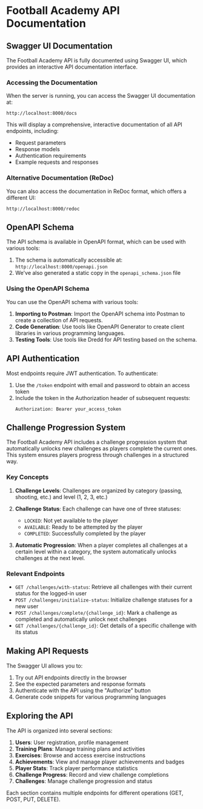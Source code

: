 # Football Academy API Documentation

## Swagger UI Documentation

The Football Academy API is fully documented using Swagger UI, which provides an interactive API documentation interface.

### Accessing the Documentation

When the server is running, you can access the Swagger UI documentation at:

```
http://localhost:8000/docs
```

This will display a comprehensive, interactive documentation of all API endpoints, including:

- Request parameters
- Response models
- Authentication requirements
- Example requests and responses

### Alternative Documentation (ReDoc)

You can also access the documentation in ReDoc format, which offers a different UI:

```
http://localhost:8000/redoc
```

## OpenAPI Schema

The API schema is available in OpenAPI format, which can be used with various tools:

1. The schema is automatically accessible at: `http://localhost:8000/openapi.json`
2. We've also generated a static copy in the `openapi_schema.json` file

### Using the OpenAPI Schema

You can use the OpenAPI schema with various tools:

1. **Importing to Postman**: Import the OpenAPI schema into Postman to create a collection of API requests.
2. **Code Generation**: Use tools like OpenAPI Generator to create client libraries in various programming languages.
3. **Testing Tools**: Use tools like Dredd for API testing based on the schema.

## API Authentication

Most endpoints require JWT authentication. To authenticate:

1. Use the `/token` endpoint with email and password to obtain an access token
2. Include the token in the Authorization header of subsequent requests:
   ```
   Authorization: Bearer your_access_token
   ```

## Challenge Progression System 

The Football Academy API includes a challenge progression system that automatically unlocks new challenges as players complete the current ones. This system ensures players progress through challenges in a structured way.

### Key Concepts

1. **Challenge Levels**: Challenges are organized by category (passing, shooting, etc.) and level (1, 2, 3, etc.)
2. **Challenge Status**: Each challenge can have one of three statuses:
   - `LOCKED`: Not yet available to the player
   - `AVAILABLE`: Ready to be attempted by the player
   - `COMPLETED`: Successfully completed by the player

3. **Automatic Progression**: When a player completes all challenges at a certain level within a category, the system automatically unlocks challenges at the next level.

### Relevant Endpoints

- `GET /challenges/with-status`: Retrieve all challenges with their current status for the logged-in user
- `POST /challenges/initialize-status`: Initialize challenge statuses for a new user
- `POST /challenges/complete/{challenge_id}`: Mark a challenge as completed and automatically unlock next challenges
- `GET /challenges/{challenge_id}`: Get details of a specific challenge with its status

## Making API Requests

The Swagger UI allows you to:

1. Try out API endpoints directly in the browser
2. See the expected parameters and response formats
3. Authenticate with the API using the "Authorize" button
4. Generate code snippets for various programming languages

## Exploring the API

The API is organized into several sections:

1. **Users**: User registration, profile management
2. **Training Plans**: Manage training plans and activities
3. **Exercises**: Browse and access exercise instructions
4. **Achievements**: View and manage player achievements and badges
5. **Player Stats**: Track player performance statistics
6. **Challenge Progress**: Record and view challenge completions
7. **Challenges**: Manage challenge progression and status

Each section contains multiple endpoints for different operations (GET, POST, PUT, DELETE). 